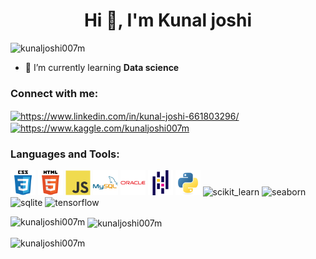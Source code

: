 <h1 align="center">Hi 👋, I'm Kunal joshi</h1>
<p align="left"> <img src="https://komarev.com/ghpvc/?username=kunaljoshi007m&label=Profile%20views&color=0e75b6&style=flat" alt="kunaljoshi007m" /> </p>

- 🌱 I’m currently learning **Data science**

<h3 align="left">Connect with me:</h3>
<p align="left">
<a href="https://linkedin.com/in/https://www.linkedin.com/in/kunal-joshi-661803296/" target="blank"><img align="center" src="https://raw.githubusercontent.com/rahuldkjain/github-profile-readme-generator/master/src/images/icons/Social/linked-in-alt.svg" alt="https://www.linkedin.com/in/kunal-joshi-661803296/" height="30" width="40" /></a>
<a href="https://kaggle.com/https://www.kaggle.com/kunaljoshi007m" target="blank"><img align="center" src="https://raw.githubusercontent.com/rahuldkjain/github-profile-readme-generator/master/src/images/icons/Social/kaggle.svg" alt="https://www.kaggle.com/kunaljoshi007m" height="30" width="40" /></a>
</p>

<h3 align="left">Languages and Tools:</h3>
<p align="left"> 
<img src="https://raw.githubusercontent.com/devicons/devicon/master/icons/css3/css3-original-wordmark.svg" alt="css3" width="40" height="40"/>
<img src="https://raw.githubusercontent.com/devicons/devicon/master/icons/html5/html5-original-wordmark.svg" alt="html5" width="40" height="40"/>
<img src="https://raw.githubusercontent.com/devicons/devicon/master/icons/javascript/javascript-original.svg" alt="javascript" width="40" height="40"/>
<img src="https://raw.githubusercontent.com/devicons/devicon/master/icons/mysql/mysql-original-wordmark.svg" alt="mysql" width="40" height="40"/>
<img src="https://raw.githubusercontent.com/devicons/devicon/master/icons/oracle/oracle-original.svg" alt="oracle" width="40" height="40"/>
<img src="https://raw.githubusercontent.com/devicons/devicon/2ae2a900d2f041da66e950e4d48052658d850630/icons/pandas/pandas-original.svg" alt="pandas" width="40" height="40"/>
<img src="https://raw.githubusercontent.com/devicons/devicon/master/icons/python/python-original.svg" alt="python" width="40" height="40"/>
<img src="https://upload.wikimedia.org/wikipedia/commons/0/05/Scikit_learn_logo_small.svg" alt="scikit_learn" width="40" height="40"/>
<img src="https://seaborn.pydata.org/_images/logo-mark-lightbg.svg" alt="seaborn" width="40" height="40"/>
<img src="https://www.vectorlogo.zone/logos/sqlite/sqlite-icon.svg" alt="sqlite" width="40" height="40"/>
<img src="https://www.vectorlogo.zone/logos/tensorflow/tensorflow-icon.svg" alt="tensorflow" width="40" height="40"/>


<p><img align="left" src="https://github-readme-stats.vercel.app/api/top-langs?username=kunaljoshi007m&show_icons=true&locale=en&layout=compact" alt="kunaljoshi007m" /></p>

<p>&nbsp;<img align="center" src="https://github-readme-stats.vercel.app/api?username=kunaljoshi007m&show_icons=true&locale=en" alt="kunaljoshi007m" /></p>

<p><img align="center" src="https://github-readme-streak-stats.herokuapp.com/?user=kunaljoshi007m&" alt="kunaljoshi007m" /></p>
